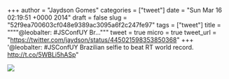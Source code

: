 
+++
author = "Jaydson Gomes"
categories = ["tweet"]
date = "Sun Mar 16 02:19:51 +0000 2014"
draft = false
slug = "52f9ea700603cf048e9389ac3095a6f2c247fe97"
tags = ["tweet"]
title = """"@leobalter: #JSConfUY Br..."""
tweet = true
micro = true
tweet_url = "https://twitter.com/jaydson/status/445021598353850368"
+++
'@leobalter: #JSConfUY Brazilian selfie to beat RT world record. http://t.co/5WBLi5hASp"

![](/images/tweet-media/445021598353850368-Bizg0yQIUAA36B7.jpg)